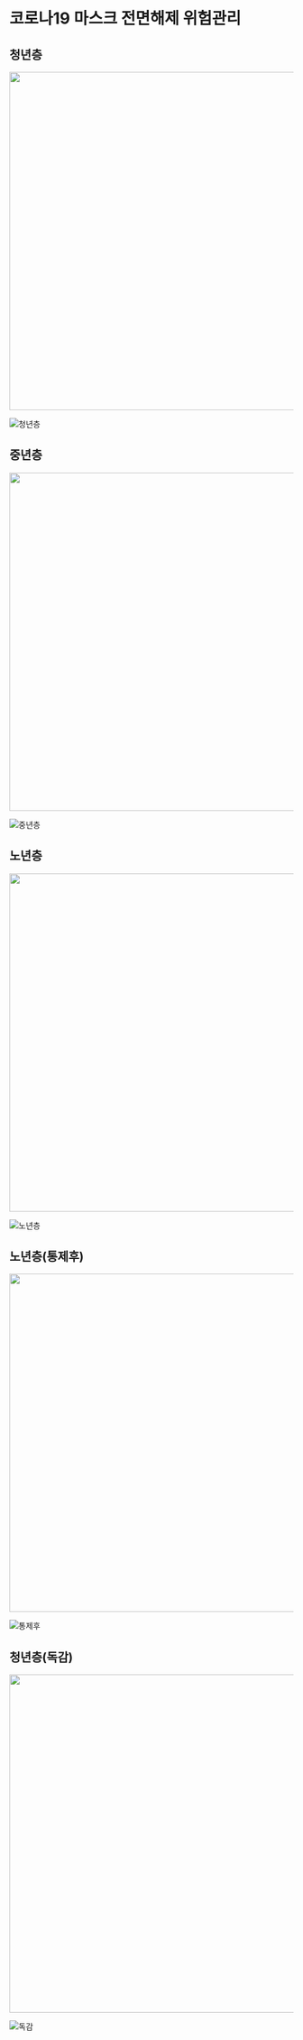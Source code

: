 # 코로나19 마스크 전면해제 위험관리
## 청년층
<img src="https://user-images.githubusercontent.com/24853452/207645509-7ec37d9f-8dbd-49ad-9261-7b295edf24ba.gif"  width="600"/>

![청년층](https://user-images.githubusercontent.com/24853452/207645571-7198b639-f499-4653-9114-eff5159f4174.png)

## 중년층
<img src="https://user-images.githubusercontent.com/24853452/207654480-3a6e8914-99c4-4b8d-b58b-36a3fba21181.gif"  width="600"/>

![중년층](https://user-images.githubusercontent.com/24853452/207654513-79162e83-7b49-4145-a0a0-6cc9adae3f31.png)

## 노년층
<img src="https://user-images.githubusercontent.com/24853452/207654943-6c327404-955a-4f78-a6e6-61134ce400ef.gif"  width="600"/>

![노년층](https://user-images.githubusercontent.com/24853452/207654709-9a968f21-f73b-4059-a4f9-81c7a8d97b8b.png)

## 노년층(통제후)
<img src="https://user-images.githubusercontent.com/24853452/207654611-18643f42-0375-4141-9b56-3c18881ba00a.gif"  width="600"/>

![통제후](https://user-images.githubusercontent.com/24853452/207654731-2359ed5b-4ba5-40cf-a883-65e5dd82482c.png)

## 청년층(독감)
<img src="https://user-images.githubusercontent.com/24853452/207654621-e0a5aaa0-a950-4c8e-8bb9-6bfb8b5e0f32.gif"  width="600"/>

![독감](https://user-images.githubusercontent.com/24853452/207654744-7608ed4e-8413-4b37-a9d1-27f175b6f705.png)
